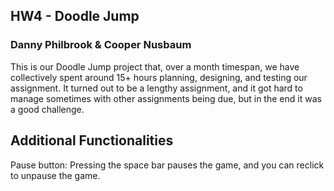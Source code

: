 ## HW4 - Doodle Jump
### Danny Philbrook & Cooper Nusbaum
 

This is our Doodle Jump project that, over a month timespan, we have collectively spent around 15+ hours planning, designing, and testing our assignment. It turned out to be a lengthy assignment, and it got hard to manage sometimes with other assignments being due, but in the end it was a good challenge. 

## Additional Functionalities
Pause button: Pressing the space bar pauses the game, and you can reclick to unpause the game. 
